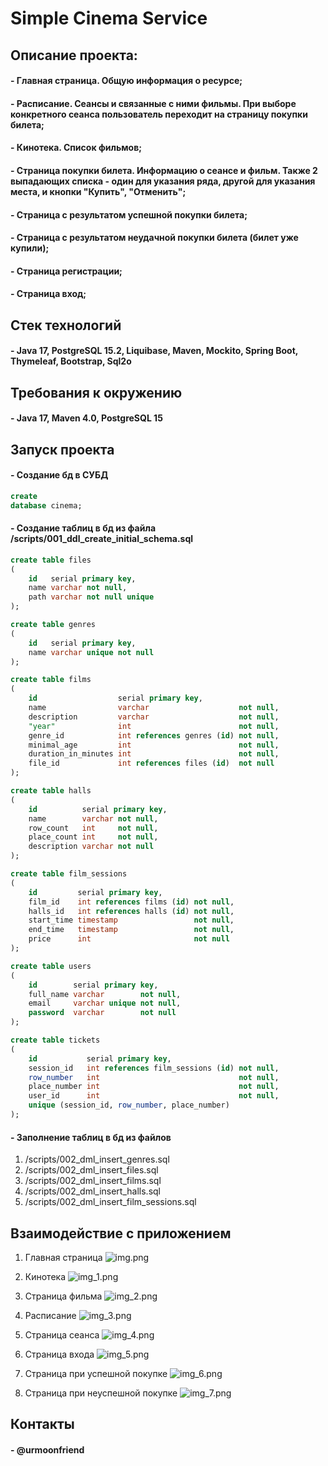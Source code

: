 # Simple Сinema Service

## Описание проекта:

#### - Главная страница. Общую информация о ресурсе;

#### - Расписание. Сеансы и связанные с ними фильмы. При выборе конкретного сеанса пользователь переходит на страницу покупки билета;

#### - Кинотека. Список фильмов;

#### - Страница покупки билета. Информацию о сеансе и фильм. Также 2 выпадающих списка - один для указания ряда, другой для указания места, и кнопки "Купить", "Отменить";

#### - Страница с результатом успешной покупки билета;

#### - Страница с результатом неудачной покупки билета (билет уже купили);

#### - Страница регистрации;

#### - Страница вход;

## Стек технологий

#### - Java 17, PostgreSQL 15.2, Liquibase, Maven, Mockito, Spring Boot, Thymeleaf, Bootstrap, Sql2o

## Требования к окружению

#### - Java 17, Maven 4.0, PostgreSQL 15

## Запуск проекта

#### - Создание бд в СУБД

```sql
create
database cinema;
```

#### - Создание таблиц в бд из файла /scripts/001_ddl_create_initial_schema.sql

```sql
create table files
(
    id   serial primary key,
    name varchar not null,
    path varchar not null unique
);

create table genres
(
    id   serial primary key,
    name varchar unique not null
);

create table films
(
    id                  serial primary key,
    name                varchar                    not null,
    description         varchar                    not null,
    "year"              int                        not null,
    genre_id            int references genres (id) not null,
    minimal_age         int                        not null,
    duration_in_minutes int                        not null,
    file_id             int references files (id)  not null
);

create table halls
(
    id          serial primary key,
    name        varchar not null,
    row_count   int     not null,
    place_count int     not null,
    description varchar not null
);

create table film_sessions
(
    id         serial primary key,
    film_id    int references films (id) not null,
    halls_id   int references halls (id) not null,
    start_time timestamp                 not null,
    end_time   timestamp                 not null,
    price      int                       not null
);

create table users
(
    id        serial primary key,
    full_name varchar        not null,
    email     varchar unique not null,
    password  varchar        not null
);

create table tickets
(
    id           serial primary key,
    session_id   int references film_sessions (id) not null,
    row_number   int                               not null,
    place_number int                               not null,
    user_id      int                               not null,
    unique (session_id, row_number, place_number)
);
```

#### - Заполнение таблиц в бд из файлов
1) /scripts/002_dml_insert_genres.sql
2) /scripts/002_dml_insert_files.sql
3) /scripts/002_dml_insert_films.sql
4) /scripts/002_dml_insert_halls.sql
5) /scripts/002_dml_insert_film_sessions.sql


## Взаимодействие с приложением
1) Главная страница
![img.png](img.png)

2. Кинотека
![img_1.png](img_1.png)

3. Страница фильма
![img_2.png](img_2.png)

4. Расписание
![img_3.png](img_3.png)

5. Страница сеанса
![img_4.png](img_4.png)

6. Страница входа 
![img_5.png](img_5.png)

7. Страница при успешной покупке
![img_6.png](img_6.png)

8. Страница при неуспешной покупке
![img_7.png](img_7.png)

## Контакты
#### - @urmoonfriend
